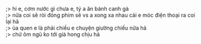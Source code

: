 ;> hi e, cơm nước gì chưa e, tý a ăn bánh canh gà<br>
;> nữa coi sẽ ròi đóng phim sẽ vs a xong xa nhau cái e móc điện thoại ra coi lại hã<br>
;> ủa quen e là phải chiều e chuyện giường chiếu nữa hả<br>
;> chứ ôm ngủ ko tới già hong chịu hả
